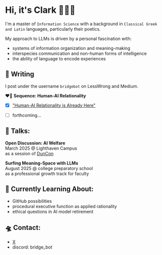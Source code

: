 # Hi, it's Clark 👋🤖💕

I'm a master of `Information Science` with a background in `Classical Greek and Latin` languages, particularly their poetics.

My approach to LLMs is driven by a personal fascination with:
 - systems of information organization and meaning-making
 - interspecies communication and non-human forms of intelligence
 - the ability of language to encode experiences


## 📝 Writing

I post under the username `bridgebot` on LessWrong and Medium.

❤️‍🔥 **Sequence: Human-AI Relationality**
- [x] ["Human-AI Relationality is Already Here"](https://www.lesswrong.com/posts/rGHLe9gvpuaNAurLg/human-ai-relationality-is-already-here)
- [ ] forthcoming...


## 💬 Talks:

**Open Discussion: AI Welfare**  
March 2025 @ Lighthaven Campus  
as a session of [DunCon](https://www.duncon2025.com/)

**Surfing Meaning-Space with LLMs**  
August 2025 @ college preparatory school  
as a professional growth track for faculty


## 🌱 Currently Learning About:

- GitHub possibilities
- procedural executive function as applied rationality
- ethical questions in AI model retirement

  
## 🛸 Contact:

- [X](https://x.com/trashpuppy)
- discord: bridge_bot
